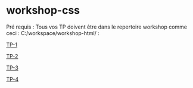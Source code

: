 # workshop-css

Pré requis : Tous vos TP doivent être dans le repertoire workshop comme ceci : C:/workspace/workshop-html/ :


[TP-1](tp-1.md)

[TP-2](tp-2.md)

[TP-3](tp-3/tp-3.md)

[TP-4](tp-4/tp-4.md)
